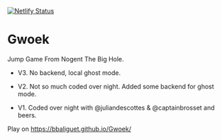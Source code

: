 [![Netlify Status](https://api.netlify.com/api/v1/badges/0cb525f5-ad9f-4d5b-9bbe-fa2229cf117d/deploy-status)](https://app.netlify.com/sites/gwoek/deploys)

# Gwoek

Jump Game From Nogent The Big Hole.

* V3. No backend, local ghost mode.

* V2. Not so much coded over night. Added some backend for ghost mode.

* V1. Coded over night with @juliandescottes & @captainbrosset and beers.

Play on https://bbaliguet.github.io/Gwoek/
